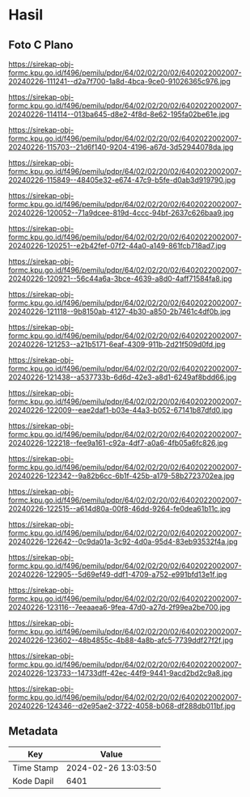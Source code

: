 # Hasil

## Foto C Plano

https://sirekap-obj-formc.kpu.go.id/f496/pemilu/pdpr/64/02/02/20/02/6402022002007-20240226-111241--d2a7f700-1a8d-4bca-9ce0-91026365c976.jpg

https://sirekap-obj-formc.kpu.go.id/f496/pemilu/pdpr/64/02/02/20/02/6402022002007-20240226-114114--013ba645-d8e2-4f8d-8e62-195fa02be61e.jpg

https://sirekap-obj-formc.kpu.go.id/f496/pemilu/pdpr/64/02/02/20/02/6402022002007-20240226-115703--21d6f140-9204-4196-a67d-3d52944078da.jpg

https://sirekap-obj-formc.kpu.go.id/f496/pemilu/pdpr/64/02/02/20/02/6402022002007-20240226-115849--48405e32-e674-47c9-b5fe-d0ab3d919790.jpg

https://sirekap-obj-formc.kpu.go.id/f496/pemilu/pdpr/64/02/02/20/02/6402022002007-20240226-120052--71a9dcee-819d-4ccc-94bf-2637c626baa9.jpg

https://sirekap-obj-formc.kpu.go.id/f496/pemilu/pdpr/64/02/02/20/02/6402022002007-20240226-120251--e2b42fef-07f2-44a0-a149-861fcb718ad7.jpg

https://sirekap-obj-formc.kpu.go.id/f496/pemilu/pdpr/64/02/02/20/02/6402022002007-20240226-120921--56c44a6a-3bce-4639-a8d0-4aff71584fa8.jpg

https://sirekap-obj-formc.kpu.go.id/f496/pemilu/pdpr/64/02/02/20/02/6402022002007-20240226-121118--9b8150ab-4127-4b30-a850-2b7461c4df0b.jpg

https://sirekap-obj-formc.kpu.go.id/f496/pemilu/pdpr/64/02/02/20/02/6402022002007-20240226-121253--a21b5171-6eaf-4309-911b-2d21f509d0fd.jpg

https://sirekap-obj-formc.kpu.go.id/f496/pemilu/pdpr/64/02/02/20/02/6402022002007-20240226-121438--a537733b-6d6d-42e3-a8d1-6249af8bdd66.jpg

https://sirekap-obj-formc.kpu.go.id/f496/pemilu/pdpr/64/02/02/20/02/6402022002007-20240226-122009--eae2daf1-b03e-44a3-b052-67141b87dfd0.jpg

https://sirekap-obj-formc.kpu.go.id/f496/pemilu/pdpr/64/02/02/20/02/6402022002007-20240226-122218--fee9a161-c92a-4df7-a0a6-4fb05a6fc826.jpg

https://sirekap-obj-formc.kpu.go.id/f496/pemilu/pdpr/64/02/02/20/02/6402022002007-20240226-122342--9a82b6cc-6b1f-425b-a179-58b2723702ea.jpg

https://sirekap-obj-formc.kpu.go.id/f496/pemilu/pdpr/64/02/02/20/02/6402022002007-20240226-122515--a614d80a-00f8-46dd-9264-fe0dea61b11c.jpg

https://sirekap-obj-formc.kpu.go.id/f496/pemilu/pdpr/64/02/02/20/02/6402022002007-20240226-122642--0c9da01a-3c92-4d0a-95d4-83eb93532f4a.jpg

https://sirekap-obj-formc.kpu.go.id/f496/pemilu/pdpr/64/02/02/20/02/6402022002007-20240226-122905--5d69ef49-ddf1-4709-a752-e991bfd13e1f.jpg

https://sirekap-obj-formc.kpu.go.id/f496/pemilu/pdpr/64/02/02/20/02/6402022002007-20240226-123116--7eeaaea6-9fea-47d0-a27d-2f99ea2be700.jpg

https://sirekap-obj-formc.kpu.go.id/f496/pemilu/pdpr/64/02/02/20/02/6402022002007-20240226-123602--48b4855c-4b88-4a8b-afc5-7739ddf27f2f.jpg

https://sirekap-obj-formc.kpu.go.id/f496/pemilu/pdpr/64/02/02/20/02/6402022002007-20240226-123733--14733dff-42ec-44f9-9441-9acd2bd2c9a8.jpg

https://sirekap-obj-formc.kpu.go.id/f496/pemilu/pdpr/64/02/02/20/02/6402022002007-20240226-124346--d2e95ae2-3722-4058-b068-df288db011bf.jpg


## Metadata

| Key        | Value               |
| ---------- | ------------------- |
| Time Stamp | 2024-02-26 13:03:50 |
| Kode Dapil | 6401                |




